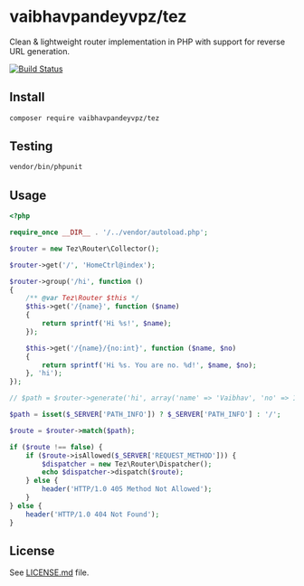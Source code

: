 # vaibhavpandeyvpz/tez
Clean & lightweight router implementation in PHP with support for reverse URL generation.

[![Build Status](https://img.shields.io/travis/vaibhavpandeyvpz/tez/master.svg?style=flat-square)](https://travis-ci.org/vaibhavpandeyvpz/tez)

Install
------
```bash
composer require vaibhavpandeyvpz/tez
```

Testing
------
``` bash
vendor/bin/phpunit
```

Usage
------
```php
<?php

require_once __DIR__ . '/../vendor/autoload.php';

$router = new Tez\Router\Collector();

$router->get('/', 'HomeCtrl@index');

$router->group('/hi', function ()
{
    /** @var Tez\Router $this */
    $this->get('/{name}', function ($name)
    {
        return sprintf('Hi %s!', $name);
    });

    $this->get('/{name}/{no:int}', function ($name, $no)
    {
        return sprintf('Hi %s. You are no. %d!', $name, $no);
    }, 'hi');
});

// $path = $router->generate('hi', array('name' => 'Vaibhav', 'no' => 1));

$path = isset($_SERVER['PATH_INFO']) ? $_SERVER['PATH_INFO'] : '/';

$route = $router->match($path);

if ($route !== false) {
    if ($route->isAllowed($_SERVER['REQUEST_METHOD'])) {
        $dispatcher = new Tez\Router\Dispatcher();
        echo $dispatcher->dispatch($route);
    } else {
        header('HTTP/1.0 405 Method Not Allowed');
    }
} else {
    header('HTTP/1.0 404 Not Found');
}
```

License
------
See [LICENSE.md](https://github.com/vaibhavpandeyvpz/tez/blob/master/LICENSE.md) file.
